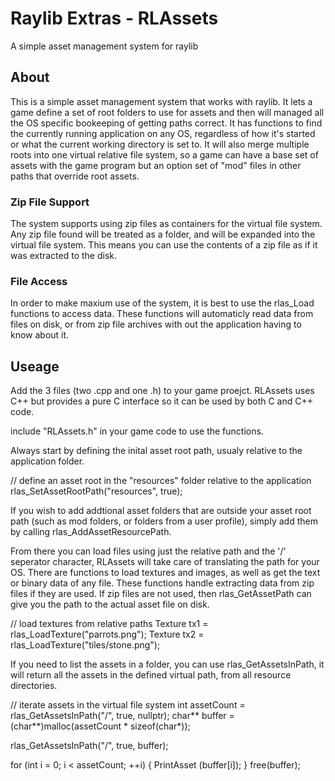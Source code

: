 # Raylib Extras - RLAssets
A simple asset management system for raylib

## About
This is a simple asset management system that works with raylib. It lets a game define a set of root folders to use for assets and then will managed all the OS specific bookeeping of getting paths correct. It has functions to find the currently running application on any OS, regardless of how it's started or what the current working directory is set to. It will also merge multiple roots into one virtual relative file system, so a game can have a base set of assets with the game program but an option set of "mod" files in other paths that override root assets.

### Zip File Support
The system supports using zip files as containers for the virtual file system. Any zip file found will be treated as a folder, and will be expanded into the virtual file system. This means you can use the contents of a zip file as if it was extracted to the disk.

### File Access
In order to make maxium use of the system, it is best to use the rlas_Load functions to access data. These functions will automaticly read data from files on disk, or from zip file archives with out the application having to know about it.

## Useage
Add the 3 files (two .cpp and one .h) to your game proejct.
RLAssets uses C++ but provides a pure C interface so it can be used by both C and C++ code.

include "RLAssets.h" in your game code to use the functions.

Always start by defining the inital asset root path, usualy relative to the application folder.

// define an asset root in the "resources" folder relative to the application
rlas_SetAssetRootPath("resources", true);

If you wish to add addtional asset folders that are outside your asset root path (such as mod folders, or folders from a user profile), simply add them by calling rlas_AddAssetResourcePath.

From there you can load files using just the relative path and the '/' seperator character, RLAssets will take care of translating the path for your OS. There are functions to load textures and images, as well as get the text or binary data of any file. These functions handle extracting data from zip files if they are used. If zip files are not used, then rlas_GetAssetPath can give you the path to the actual asset file on disk.

// load textures from relative paths
Texture tx1 = rlas_LoadTexture("parrots.png");
Texture tx2 = rlas_LoadTexture("tiles/stone.png");

If you need to list the assets in a folder, you can  use rlas_GetAssetsInPath, it will return all the assets in the defined virtual path, from all resource directories.

// iterate assets in the virtual file system
int assetCount = rlas_GetAssetsInPath("/", true, nullptr);
char** buffer = (char**)malloc(assetCount * sizeof(char*));

rlas_GetAssetsInPath("/", true, buffer);

for (int i = 0; i < assetCount; ++i)
{
    PrintAsset (buffer[i]);
}
free(buffer);
